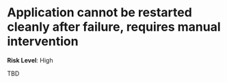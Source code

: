 # Application cannot be restarted cleanly after failure, requires manual intervention

**Risk Level**: High

TBD
